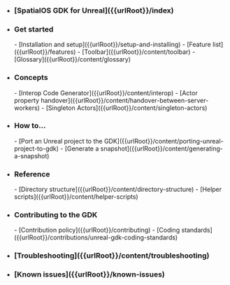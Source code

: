 - <h3>[SpatialOS GDK for Unreal]({{urlRoot}}/index)</h3>
- <h3>Get started</h3>
    - [Installation and setup]({{urlRoot}}/setup-and-installing)
    - [Feature list]({{urlRoot}}/features)
    - [Toolbar]({{urlRoot}}/content/toolbar)
    - [Glossary]({{urlRoot}}/content/glossary)
- <h3>Concepts</h3>
    - [Interop Code Generator]({{urlRoot}}/content/interop)
    - [Actor property handover]({{urlRoot}}/content/handover-between-server-workers)
    - [Singleton Actors]({{urlRoot}}/content/singleton-actors)
- <h3>How to...</h3>
    - [Port an Unreal project to the GDK]({{urlRoot}}/content/porting-unreal-project-to-gdk)
    - [Generate a snapshot]({{urlRoot}}/content/generating-a-snapshot)
- <h3>Reference</h3>
    - [Directory structure]({{urlRoot}}/content/directory-structure)
    - [Helper scripts]({{urlRoot}}/content/helper-scripts)
- <h3>Contributing to the GDK</h3>
    - [Contribution policy]({{urlRoot}}/contributing)
    - [Coding standards]({{urlRoot}}/contributions/unreal-gdk-coding-standards)
- <h3>[Troubleshooting]({{urlRoot}}/content/troubleshooting)</h3>
- <h3>[Known issues]({{urlRoot}}/known-issues)</h3>